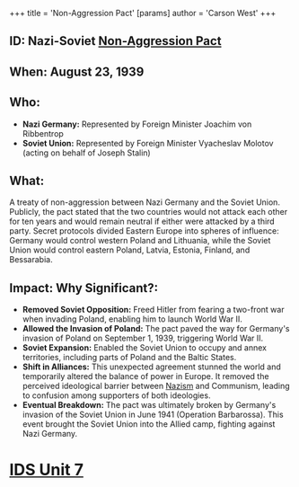+++
 title = 'Non-Aggression Pact'
[params]
	author = 'Carson West'
+++
## ID: Nazi-Soviet [Non-Aggression Pact](./../non-aggression-pact/)

## When: August 23, 1939

## Who:
* **Nazi Germany:** Represented by Foreign Minister Joachim von Ribbentrop
* **Soviet Union:** Represented by Foreign Minister Vyacheslav Molotov (acting on behalf of Joseph Stalin)

## What:

A treaty of non-aggression between Nazi Germany and the Soviet Union. Publicly, the pact stated that the two countries would not attack each other for ten years and would remain neutral if either were attacked by a third party. Secret protocols divided Eastern Europe into spheres of influence: Germany would control western Poland and Lithuania, while the Soviet Union would control eastern Poland, Latvia, Estonia, Finland, and Bessarabia.

## Impact: Why Significant?:

* **Removed Soviet Opposition:** Freed Hitler from fearing a two-front war when invading Poland, enabling him to launch World War II.
* **Allowed the Invasion of Poland:** The pact paved the way for Germany's invasion of Poland on September 1, 1939, triggering World War II.
* **Soviet Expansion:** Enabled the Soviet Union to occupy and annex territories, including parts of Poland and the Baltic States.
* **Shift in Alliances:** This unexpected agreement stunned the world and temporarily altered the balance of power in Europe. It removed the perceived ideological barrier between [Nazism](./../nazism/) and Communism, leading to confusion among supporters of both ideologies.
* **Eventual Breakdown:** The pact was ultimately broken by Germany's invasion of the Soviet Union in June 1941 (Operation Barbarossa). This event brought the Soviet Union into the Allied camp, fighting against Nazi Germany.

# [IDS Unit 7](./../ids-unit-7/)